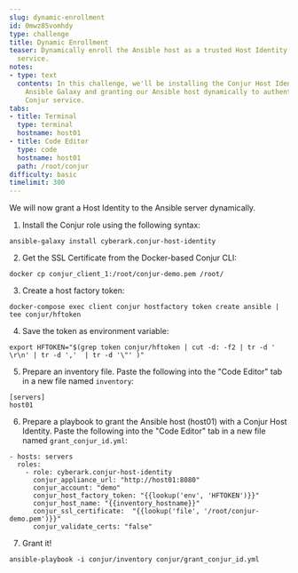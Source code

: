 ```yaml
---
slug: dynamic-enrollment
id: 0mwz85vomhdy
type: challenge
title: Dynamic Enrollment
teaser: Dynamically enroll the Ansible host as a trusted Host Identity of the Conjur
  service.
notes:
- type: text
  contents: In this challenge, we'll be installing the Conjur Host Identity role from
    Ansible Galaxy and granting our Ansible host dynamically to authenticate to the
    Conjur service.
tabs:
- title: Terminal
  type: terminal
  hostname: host01
- title: Code Editor
  type: code
  hostname: host01
  path: /root/conjur
difficulty: basic
timelimit: 300
---
```

We will now grant a Host Identity to the Ansible server dynamically.

1. Install the Conjur role using the following syntax:

```
ansible-galaxy install cyberark.conjur-host-identity
```

2.  Get the SSL Certificate from the Docker-based Conjur CLI:

```
docker cp conjur_client_1:/root/conjur-demo.pem /root/
```

3. Create a host factory token:

```
docker-compose exec client conjur hostfactory token create ansible | tee conjur/hftoken
```

4. Save the token as environment variable:

```
export HFTOKEN="$(grep token conjur/hftoken | cut -d: -f2 | tr -d ' \r\n' | tr -d ','  | tr -d '\"' )"
```

5. Prepare an inventory file. Paste the following into the "Code Editor" tab in a new file named `inventory`:

```
[servers]
host01
```

6. Prepare a playbook to grant the Ansible host (host01) with a Conjur Host Identity. Paste the following into the "Code Editor" tab in a new file named `grant_conjur_id.yml`:

```
- hosts: servers
  roles:
    - role: cyberark.conjur-host-identity
      conjur_appliance_url: "http://host01:8080"
      conjur_account: "demo"
      conjur_host_factory_token: "{{lookup('env', 'HFTOKEN')}}"
      conjur_host_name: "{{inventory_hostname}}"
      conjur_ssl_certificate:  "{{lookup('file', '/root/conjur-demo.pem')}}"
      conjur_validate_certs: "false"
```

7. Grant it!

```
ansible-playbook -i conjur/inventory conjur/grant_conjur_id.yml
```